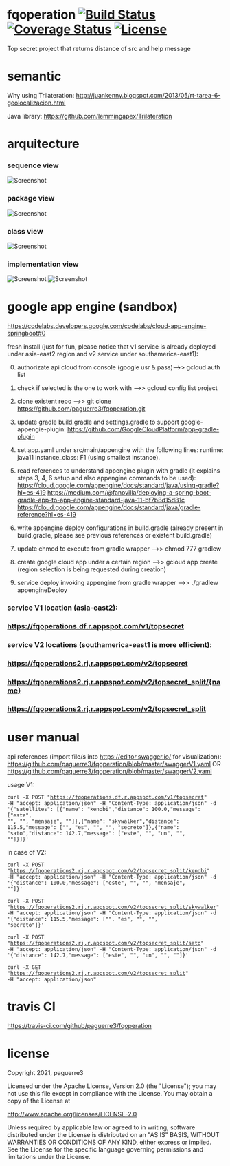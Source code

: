 # fqoperation [![Build Status](https://travis-ci.com/paguerre3/fqoperation.svg?token=vSTu1zSW1ehqZeuodHpi&branch=master)](https://travis-ci.com/paguerre3/fqoperation) [![Coverage Status](https://coveralls.io/repos/github/paguerre3/fqoperation/badge.svg?branch=master)](https://coveralls.io/github/paguerre3/fqoperation?branch=master) [![License](https://img.shields.io/badge/License-Apache%202.0-blue.svg)](https://opensource.org/licenses/Apache-2.0)
Top secret project that returns distance of src and help message


# semantic 
Why using Trilateration: http://juankenny.blogspot.com/2013/05/rt-tarea-6-geolocalizacion.html

Java library: https://github.com/lemmingapex/Trilateration


# arquitecture
### sequence view 
![Screenshot](https://github.com/paguerre3/fqoperation/blob/master/design/seq-diagram.png?raw=true)

### package view 
![Screenshot](https://github.com/paguerre3/fqoperation/blob/master/design/pckge-diagram.png?raw=true)

### class view 
![Screenshot](https://github.com/paguerre3/fqoperation/blob/master/design/clss-diagram.png?raw=true) 

### implementation view
![Screenshot](https://github.com/paguerre3/fqoperation/blob/master/design/springboot-appengine.png?raw=true) 
![Screenshot](https://github.com/paguerre3/fqoperation/blob/master/design/appengine-flex-autoscale.png?raw=true) 


# google app engine (sandbox) 
https://codelabs.developers.google.com/codelabs/cloud-app-engine-springboot#0

fresh install (just for fun, please notice that v1 service is already deployed under asia-east2 region and v2 service under southamerica-east1):

0. authorizate api cloud from console (google usr & pass)-->> gcloud auth list

1. check if selected is the one to work with -->> gcloud config list project

2. clone existent repo -->> git clone https://github.com/paguerre3/fqoperation.git

3. update gradle build.gradle and settings.gradle to support google-appengie-plugin: https://github.com/GoogleCloudPlatform/app-gradle-plugin

4. set app.yaml under src/main/appengine with the following lines: runtime: java11
instance_class: F1 (using smallest instance).

5. read references to understand appengine plugin with gradle (it explains steps 3, 4, 6 setup and also appengine commands to be used):
https://cloud.google.com/appengine/docs/standard/java/using-gradle?hl=es-419
https://medium.com/@fanovilla/deploying-a-spring-boot-gradle-app-to-app-engine-standard-java-11-bf7b8d15d81c
https://cloud.google.com/appengine/docs/standard/java/gradle-reference?hl=es-419 

6. write appengine deploy configurations in build.gradle (already present in build.gradle, please see previous references or existent build.gradle) 

8. update chmod to execute from gradle wrapper -->> chmod 777 gradlew

9. create google cloud app under a certain region -->> gcloud app create (region selection is being requested during creation)

10. service deploy invoking appengine from gradle wrapper -->> ./gradlew appengineDeploy

### service V1 location (asia-east2):
### https://fqoperations.df.r.appspot.com/v1/topsecret

### service V2 locations (southamerica-east1 is more efficient): 
### https://fqoperations2.rj.r.appspot.com/v2/topsecret
### https://fqoperations2.rj.r.appspot.com/v2/topsecret_split/{name}
### https://fqoperations2.rj.r.appspot.com/v2/topsecret_split


# user manual
api references (import file/s into https://editor.swagger.io/ for visualization): https://github.com/paguerre3/fqoperation/blob/master/swaggerV1.yaml OR https://github.com/paguerre3/fqoperation/blob/master/swaggerV2.yaml


usage V1: <pre><code>curl -X POST "https://fqoperations.df.r.appspot.com/v1/topsecret" -H  "accept: application/json" -H  "Content-Type: application/json" -d '{"satellites": [{"name": "kenobi","distance": 100.0,"message": ["este", "", "", "mensaje", ""]},{"name": "skywalker","distance": 115.5,"message": ["", "es", "", "", "secreto"]},{"name": "sato","distance": 142.7,"message": ["este", "", "un", "", ""]}]}'</code></pre>

in case of V2: <pre><code>curl -X POST "https://fqoperations2.rj.r.appspot.com/v2/topsecret_split/kenobi" -H  "accept: application/json" -H  "Content-Type: application/json" -d '{"distance": 100.0,"message": ["este", "", "", "mensaje", ""]}'</code></pre> <pre><code>curl -X POST "https://fqoperations2.rj.r.appspot.com/v2/topsecret_split/skywalker" -H  "accept: application/json" -H  "Content-Type: application/json" -d '{"distance": 115.5,"message": ["", "es", "", "", "secreto"]}'</code></pre> <pre><code>curl -X POST "https://fqoperations2.rj.r.appspot.com/v2/topsecret_split/sato" -H  "accept: application/json" -H  "Content-Type: application/json" -d '{"distance": 142.7,"message": ["este", "", "un", "", ""]}'</code></pre> <pre><code>curl -X GET "https://fqoperations2.rj.r.appspot.com/v2/topsecret_split" -H  "accept: application/json"</code></pre>


# travis CI
https://travis-ci.com/github/paguerre3/fqoperation


# license
Copyright 2021, paguerre3

Licensed under the Apache License, Version 2.0 (the "License"); you may not use
this file except in compliance with the License. You may obtain a copy of the
License at

http://www.apache.org/licenses/LICENSE-2.0

Unless required by applicable law or agreed to in writing, software distributed
under the License is distributed on an "AS IS" BASIS, WITHOUT WARRANTIES OR
CONDITIONS OF ANY KIND, either express or implied. See the License for the
specific language governing permissions and limitations under the License.